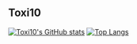 Toxi10
------------
[![Toxi10's GitHub stats](https://github-readme-stats.vercel.app/api?username=Toxi10)](https://github.com/anuraghazra/github-readme-stats)
[![Top Langs](https://github-readme-stats.vercel.app/api/top-langs/?username=Toxi10&layout=compact)](https://github.com/anuraghazra/github-readme-stats)
